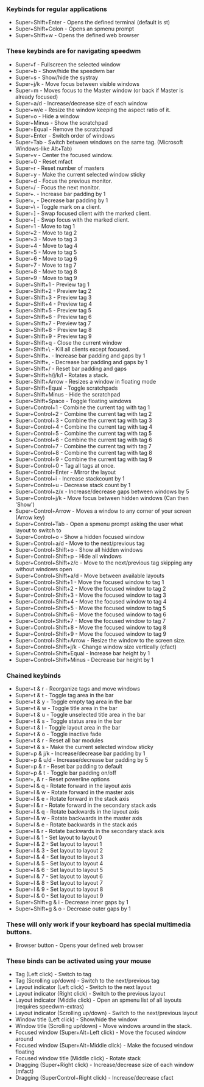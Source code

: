 ### Keybinds for regular applications

- Super+Shift+Enter         - Opens the defined terminal (default is st)
- Super+Shift+Colon         - Opens an spmenu prompt
- Super+Shift+w             - Opens the defined web browser

### These keybinds are for navigating speedwm

- Super+f                   - Fullscreen the selected window
- Super+b                   - Show/hide the speedwm bar
- Super+s                   - Show/hide the systray
- Super+j/k                 - Move focus between visible windows
- Super+m                   - Moves focus to the Master window (or back if Master is already focused)
- Super+a/d                 - Increase/decrease size of each window
- Super+w/e                 - Resize the window keeping the aspect ratio of it.
- Super+o                   - Hide a window
- Super+Minus               - Show the scratchpad
- Super+Equal               - Remove the scratchpad
- Super+Enter               - Switch order of windows
- Super+Tab                 - Switch between windows on the same tag. (Microsoft Windows-like Alt+Tab)
- Super+v                   - Center the focused window.
- Super+0                   - Reset mfact
- Super+r                   - Reset number of masters
- Super+y                   - Make the current selected window sticky
- Super+d                   - Focus the previous monitor.
- Super+/                   - Focus the next monitor.
- Super+.                   - Increase bar padding by 1
- Super+,                   - Decrease bar padding by 1
- Super+\                   - Toggle mark on a client.
- Super+]                   - Swap focused client with the marked client.
- Super+[                   - Swap focus with the marked client.
- Super+1                   - Move to tag 1
- Super+2                   - Move to tag 2
- Super+3                   - Move to tag 3
- Super+4                   - Move to tag 4
- Super+5                   - Move to tag 5
- Super+6                   - Move to tag 6
- Super+7                   - Move to tag 7
- Super+8                   - Move to tag 8
- Super+9                   - Move to tag 9
- Super+Shift+1             - Preview tag 1
- Super+Shift+2             - Preview tag 2
- Super+Shift+3             - Preview tag 3
- Super+Shift+4             - Preview tag 4
- Super+Shift+5             - Preview tag 5
- Super+Shift+6             - Preview tag 6
- Super+Shift+7             - Preview tag 7
- Super+Shift+8             - Preview tag 8
- Super+Shift+9             - Preview tag 9
- Super+Shift+q             - Close the current window
- Super+Shift+\             - Kill all clients except focused.
- Super+Shift+.             - Increase bar padding and gaps by 1
- Super+Shift+,             - Decrease bar padding and gaps by 1
- Super+Shift+/             - Reset bar padding and gaps
- Super+Shift+h/j/k/l       - Rotates a stack.
- Super+Shift+Arrow         - Resizes a window in floating mode
- Super+Shift+Equal         - Toggle scratchpads
- Super+Shift+Minus         - Hide the scratchpad
- Super+Shift+Space         - Toggle floating windows
- Super+Control+1           - Combine the current tag with tag 1
- Super+Control+2           - Combine the current tag with tag 2
- Super+Control+3           - Combine the current tag with tag 3
- Super+Control+4           - Combine the current tag with tag 4
- Super+Control+5           - Combine the current tag with tag 5
- Super+Control+6           - Combine the current tag with tag 6
- Super+Control+7           - Combine the current tag with tag 7
- Super+Control+8           - Combine the current tag with tag 8
- Super+Control+9           - Combine the current tag with tag 9
- Super+Control+0           - Tag all tags at once.
- Super+Control+Enter       - Mirror the layout
- Super+Control+i           - Increase stackcount by 1
- Super+Control+u           - Decrease stack count by 1
- Super+Control+z/x         - Increase/decrease gaps between windows by 5
- Super+Control+j/k         - Move focus between hidden windows (Can then 'Show')
- Super+Control+Arrow       - Moves a window to any corner of your screen (Arrow key)
- Super+Control+Tab         - Open a spmenu prompt asking the user what layout to switch to
- Super+Control+o           - Show a hidden focused window
- Super+Control+a/d         - Move to the next/previous tag
- Super+Control+Shift+o     - Show all hidden windows
- Super+Control+Shift+p     - Hide all windows
- Super+Control+Shift+z/c   - Move to the next/previous tag skipping any without windows open
- Super+Control+Shift+a/d   - Move between available layouts
- Super+Control+Shift+1     - Move the focused window to tag 1
- Super+Control+Shift+2     - Move the focused window to tag 2
- Super+Control+Shift+3     - Move the focused window to tag 3
- Super+Control+Shift+4     - Move the focused window to tag 4
- Super+Control+Shift+5     - Move the focused window to tag 5
- Super+Control+Shift+6     - Move the focused window to tag 6
- Super+Control+Shift+7     - Move the focused window to tag 7
- Super+Control+Shift+8     - Move the focused window to tag 8
- Super+Control+Shift+9     - Move the focused window to tag 9
- Super+Control+Shift+Arrow - Resize the window to the screen size.
- Super+Control+Shift+j/k   - Change window size vertically (cfact)
- Super+Control+Shift+Equal - Increase bar height by 1
- Super+Control+Shift+Minus - Decrease bar height by 1

### Chained keybinds

- Super+t & r               - Reorganize tags and move windows
- Super+t & t               - Toggle tag area in the bar
- Super+t & y               - Toggle empty tag area in the bar
- Super+t & w               - Toggle title area in the bar
- Super+t & u               - Toggle unselected title area in the bar
- Super+t & s               - Toggle status area in the bar
- Super+t & l               - Toggle layout area in the bar
- Super+t & o               - Toggle inactive fade
- Super+t & r               - Reset all bar modules
- Super+t & s               - Make the current selected window sticky
- Super+p & j/k             - Increase/decrease bar padding by 1
- Super+p & u/d             - Increase/decrease bar padding by 5
- Super+p & r               - Reset bar padding to default
- Super+p & t               - Toggle bar padding on/off
- Super+, & r               - Reset powerline options
- Super+l & q               - Rotate forward in the layout axis
- Super+l & w               - Rotate forward in the master axis
- Super+l & e               - Rotate forward in the stack axis
- Super+l & r               - Rotate forward in the secondary stack axis
- Super+l & q               - Rotate backwards in the layout axis
- Super+l & w               - Rotate backwards in the master axis
- Super+l & e               - Rotate backwards in the stack axis
- Super+l & r               - Rotate backwards in the secondary stack axis
- Super+l & 1               - Set layout to layout 0
- Super+l & 2               - Set layout to layout 1
- Super+l & 3               - Set layout to layout 2
- Super+l & 4               - Set layout to layout 3
- Super+l & 5               - Set layout to layout 4
- Super+l & 6               - Set layout to layout 5
- Super+l & 7               - Set layout to layout 6
- Super+l & 8               - Set layout to layout 7
- Super+l & 9               - Set layout to layout 8
- Super+l & 0               - Set layout to layout 9
- Super+Shift+g & i         - Decrease inner gaps by 1
- Super+Shift+g & o         - Decrease outer gaps by 1

### These will only work if your keyboard has special multimedia buttons.

- Browser button            - Opens your defined web browser

### These binds can be activated using your mouse

- Tag <num> (Left click)                  - Switch to tag <num>
- Tag (Scrolling up/down)                 - Switch to the next/previous tag
- Layout indicator (Left click)           - Switch to the next layout
- Layout indicator (Right click)          - Switch to the previous layout
- Layout indicator (Middle click)         - Open an spmenu list of all layouts (requires speedwm-extras)
- Layout indicator (Scrolling up/down)    - Switch to the next/previous layout
- Window title (Left click)               - Show/hide the window
- Window title (Scrolling up/down)        - Move windows around in the stack.
- Focused window (Super+Alt+Left click)   - Move the focused window around
- Focused window (Super+Alt+Middle click) - Make the focused window floating
- Focused window title (Middle click)     - Rotate stack
- Dragging (Super+Right click)            - Increase/decrease size of each window (mfact)
- Dragging (SuperControl+Right click)     - Increase/decrease cfact

